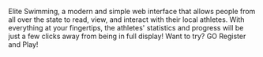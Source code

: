 ﻿Elite Swimming, a modern and simple web interface that allows people from all over the state to read, view, and interact with their local athletes. With everything at your fingertips, the athletes' statistics and progress will be just a few clicks away from being in full display! Want to try? GO Register and Play!
